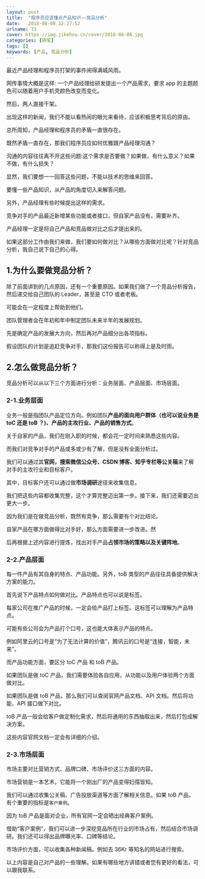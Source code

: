 ```yaml
---
layout: post
title:  "程序员应该懂点产品知识——竞品分析"
date:   2018-08-08 12:27:52
urlname: 73
cover: https://img.jikehou.cn/cover/2018-08-08.jpg
categories: [随笔]
tags: []
keywords: [产品, 竞品分析]
---
```

最近产品经理和程序员打架的事件闹得满城风雨。

网传事情大概是这样: 一个产品经理给研发提出一个产品需求，要求 app 的主题颜色可以随着用户手机壳颜色改变而变化。 

然后，两人直接干架。

出现这样的新闻，我们不能以看热闹的眼光来看待，应该积极思考背后的原由。

总所周知，产品经理和程序员的矛盾一直很存在。

既然矛盾一直存在，那我们程序员应如何优雅跟产品经理沟通？

沟通的内容往往离不开这些问题:这个需求是否要做？如果做，有什么意义？如果不做，有什么损失？

显然，我们要想一一回答这些问题，不能以技术的思维来回答。

要懂一些产品知识，从产品的角度切入来解答问题。

另外，产品经理有些时候提出这样的需求。

竞争对手的产品最近新增某些功能或者接口，但自家产品没有，需要补齐。

产品经理一定是将自己产品和竞品做对比之后才提出来的。

如果这部分工作由我们来做，我们要如何做对比？从哪些方面做对比呢？针对竞品分析，我自己说下自己的心得。
<!-- more -->
## 1.为什么要做竞品分析？
除了前面讲到的几点原因，还有一个重要原因。如果我们做了一个竞品分析报告，然后递交给自己团队的 Leader，甚至是 CTO 或者老板。

可能会在一定程度上帮助到他们。

团队管理者会在年初和年中制定团队未来半年的发展规划。

先是确定产品的发展大方向，然后再对产品细分出各项指标。

假设团队的计划是追赶竞争对手，那我们这份报告可以称得上是及时雨。

## 2.怎么做竞品分析？
竞品分析可以从以下三个方面进行分析：业务层面、产品层面、市场层面。

### 2-1.业务层面

业务一般是指团队产品定位方向。例如团队**产品的面向用户群体（也可以说业务是 toC 还是 toB ？)、产品的主攻行业、产品的销售方式**。

关于自家的产品，我们在刚入职的时候，都会花一定时间来熟悉这些内容。

而我们对竞争对手的产品或多或少有了解，但是没有全面分析过。

我们可以通过其**官网，搜索微信公众号、CSDN 博客、知乎专栏等公关稿**来了解对手的主攻行业和目标客户。

其中，目标客户还可以通过做**市场调研**途径来收集信息。

我们把这些内容都收集完整，这个才算完整迈出第一步。接下来，我们还需要迈出更大一步。

因为我们是在做竞品分析，既然有竞争，那么需要有个对比结论。

自家产品在哪方面做得比对手好，那么方面需要进一步改进。然

后再根据上述内容进行提炼，找出对手产品**占领市场的策略以及关键阵地**。

### 2-2.产品层面

每一件产品有其自身的特点、产品功能。另外，toB 类型的产品往往具备提供解决方案的能力。

首先说下产品特点如何做对比。产品特点也可以说是标签。

每家公司在推广产品的时候，一定会给产品打上标签。这标签可以理解为产品特点。

可能有些公司会为产品打个口号，这也能大体表示产品的特点。

例如阿里云的口号是“为了无法计算的价值”，腾讯云的口号是“连接，智能，未来”。

而产品功能方面，要区分 toC 产品 和 toB 产品。

如果团队是做 toC 产品，我们需要体验各自应用，从功能以及用户体验两个方面做对比。

如果团队是做 toB 产品，那么我们可以查阅官网产品文档、API 文档。然后将功能、API 接口做下对比。

toB 产品一般会给客户做定制化需求，然后将通用的东西抽取出来，然后打包成解决方案。

这些内容官网文档一定会有详细的介绍。

### 2-3.市场层面

市场主要对比营销方式、品牌口碑、市场评价这三方面的内容。

市场营销是一本艺术，它能将一个刚出厂的产品变得妇孺皆知。

我们可以通过收集公关稿、广告投放渠道等方面了解相关信息。如果 toB 产品，有个重要的指标是`客户案例`。

因为 toB 产品是面对企业，所有官网一定会晒出经典客户案例。

借助“客户案例”，我们可以进一步深挖竞品所在行业的市场占有，然后结合市场调研。我们还可以得出品牌曝光率、口碑等结论。

市场评价方面，可以收集各种新闻稿。例如去 36Kr 等知名的网站进行搜索。


以上内容是自己对产品的一些理解。如果有哪些地方讲错或者您有更好的看法，可以跟我联系。